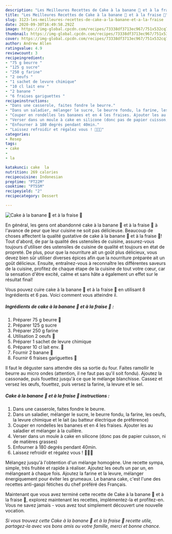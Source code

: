 ```yaml
---
description: "Les Meilleures Recettes de Cake à la banane 🍌 et à la fraise 🍓"
title: "Les Meilleures Recettes de Cake à la banane 🍌 et à la fraise 🍓"
slug: 3123-les-meilleures-recettes-de-cake-a-la-banane-et-a-la-fraise
date: 2020-09-30T16:49:58.292Z
image: https://img-global.cpcdn.com/recipes/73338df3713ec967/751x532cq70/cake-a-la-banane-🍌-et-a-la-fraise-🍓-photo-principale-de-la-recette.jpg
thumbnail: https://img-global.cpcdn.com/recipes/73338df3713ec967/751x532cq70/cake-a-la-banane-🍌-et-a-la-fraise-🍓-photo-principale-de-la-recette.jpg
cover: https://img-global.cpcdn.com/recipes/73338df3713ec967/751x532cq70/cake-a-la-banane-🍌-et-a-la-fraise-🍓-photo-principale-de-la-recette.jpg
author: Andrew Allen
ratingvalue: 4.9
reviewcount: 3
recipeingredient:
- "75 g beurre "
- "125 g sucre"
- "250 g farine"
- "2 oeufs "
- "1 sachet de levure chimique"
- "10 cl lait env "
- "2 banane "
- "6 fraises gariguettes "
recipeinstructions:
- "Dans une casserole, faites fondre le beurre."
- "Dans un saladier, mélanger le sucre, le beurre fondu, la farine, les oeufs, la levure chimique et le lait (au batteur électrique de préférence)"
- "Couper en rondelles les bananes et en 4 les fraises. Ajouter les au saladier et mélanger à la cuillère."
- "Verser dans un moule à cake en silicone (donc pas de papier cuisson, ni de matières grasses)"
- "Enfourner à 180 degrés pendant 40min."
- "Laissez refroidir et régalez vous ! 🤤🍓🍌"
categories:
- Resep
tags:
- cake
- 
- la

katakunci: cake  la 
nutrition: 269 calories
recipecuisine: Indonesian
preptime: "PT22M"
cooktime: "PT55M"
recipeyield: "2"
recipecategory: Dessert

---
```



![Cake à la banane 🍌 et à la fraise 🍓](https://img-global.cpcdn.com/recipes/73338df3713ec967/751x532cq70/cake-a-la-banane-🍌-et-a-la-fraise-🍓-photo-principale-de-la-recette.jpg)

En général, les gens ont abandonné cake à la banane 🍌 et à la fraise 🍓 à l'avance de peur que leur cuisine ne soit pas délicieuse. Beaucoup de choses affectent la qualité gustative de cake à la banane 🍌 et à la fraise 🍓! Tout d'abord, de par la qualité des ustensiles de cuisine, assurez-vous toujours d'utiliser des ustensiles de cuisine de qualité et toujours en état de propreté. De plus, pour que la nourriture ait un goût plus délicieux, vous devez bien sûr utiliser diverses épices afin que la nourriture préparée ait un goût délicieux. Ensuite, entraînez-vous à reconnaître les différentes saveurs de la cuisine, profitez de chaque étape de la cuisine de tout votre cœur, car la sensation d'être excité, calme et sans hâte a également un effet sur le résultat final!

<!--inarticleads1-->

Vous pouvez cuire cake à la banane 🍌 et à la fraise 🍓 en utilisant 8 Ingrédients et 6 pas. Voici comment vous atteindre il.

##### Ingrédients de cake à la banane 🍌 et à la fraise 🍓 :

1. Préparer 75 g beurre 🧈
1. Préparer 125 g sucre
1. Préparer 250 g farine
1. Utilisation 2 oeufs 🥚
1. Préparer 1 sachet de levure chimique
1. Préparer 10 cl lait env. 🥛
1. Fournir 2 banane 🍌
1. Fournir 6 fraises gariguettes 🍓


Il faut le déguster sans attendre dès sa sortie du four. Faites ramollir le beurre au micro ondes (attention, il ne faut pas qu&#39;il soit fondu). Ajoutez la cassonade, puis fouettez jusqu&#39;à ce que le mélange blanchisse. Cassez et versez les œufs, fouettez, puis versez la farine, la levure et le sel. 

<!--inarticleads2-->

##### Cake à la banane 🍌 et à la fraise 🍓 instructions :

1. Dans une casserole, faites fondre le beurre.
1. Dans un saladier, mélanger le sucre, le beurre fondu, la farine, les oeufs, la levure chimique et le lait (au batteur électrique de préférence)
1. Couper en rondelles les bananes et en 4 les fraises. Ajouter les au saladier et mélanger à la cuillère.
1. Verser dans un moule à cake en silicone (donc pas de papier cuisson, ni de matières grasses)
1. Enfourner à 180 degrés pendant 40min.
1. Laissez refroidir et régalez vous ! 🤤🍓🍌


Mélangez jusqu&#39;à l&#39;obtention d&#39;un mélange homogène. Une recette sympa, simple, très fruitée et rapide à réaliser. Ajoutez les oeufs un par un, en mélangeant à chaque fois. Ajoutez la farine et la levure, mélanger énergiquement pour éviter les grumeaux. Le banana cake, c&#39;est l&#39;une des recettes anti-gaspi fétiches du chef préféré des Français. 

<!--inarticleads1-->

<p>
Maintenant que vous avez terminé cette recette de Cake à la banane 🍌 et à la fraise 🍓, explorez maintenant les recettes, implémentez-la et profitez-en. Vous ne savez jamais - vous avez tout simplement découvert une nouvelle vocation.
</p>

<p>
<i>Si vous trouvez cette Cake à la banane 🍌 et à la fraise 🍓 recette utile, partagez-la avec vos bons amis ou votre famille, merci et bonne chance.</i>
</p>
